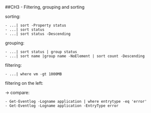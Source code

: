 ##CH3 - Filtering, grouping and sorting

sorting:

	- ...| sort -Property status
	- ...| sort status
	- ...| sort status -Descending

grouping:

	- ...| sort status | group status
	- ...| sort name |group name -NoElement | sort count -Descending
	
filtering:

	- ...| where vm -gt 1000MB

filtering on the left:

-> compare:

	- Get-Eventlog -Logname application | where entrytype -eq 'error'
	- Get-Eventlog -Logname application -EntryType error
	
 


